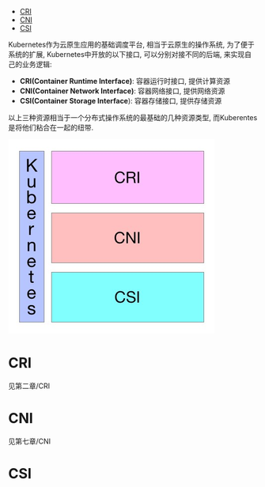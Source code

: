 
<!-- @import "[TOC]" {cmd="toc" depthFrom=1 depthTo=6 orderedList=false} -->

<!-- code_chunk_output -->

- [CRI](#cri)
- [CNI](#cni)
- [CSI](#csi)

<!-- /code_chunk_output -->

Kubernetes作为云原生应用的基础调度平台, 相当于云原生的操作系统, 为了便于系统的扩展, Kubernetes中开放的以下接口, 可以分别对接不同的后端, 来实现自己的业务逻辑: 

- **CRI(Container Runtime Interface)**: 容器运行时接口, 提供计算资源
- **CNI(Container Network Interface)**: 容器网络接口, 提供网络资源
- **CSI(Container Storage Interface**): 容器存储接口, 提供存储资源

以上三种资源相当于一个分布式操作系统的最基础的几种资源类型, 而Kuberentes是将他们粘合在一起的纽带. 

![2019-10-09-18-22-40.png](./images/2019-10-09-18-22-40.png)

# CRI

见第二章/CRI

# CNI

见第七章/CNI

# CSI

